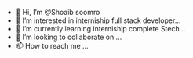 - 👋 Hi, I’m @Shoaib soomro
- 👀 I’m interested in  interniship  full stack developer...
- 🌱 I’m currently learning interniship complete Stech...
- 💞️ I’m looking to collaborate on ...
- 📫 How to reach me ...

<!---
soomroshoaib/soomroshoaib is a ✨ special ✨ repository because its `README.md` (this file) appears on your GitHub profile.
You can click the Preview link to take a look at your changes.
--->
